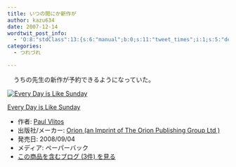 ```yaml
---
title: いつの間にか新作が
author: kazu634
date: 2007-12-14
wordtwit_post_info:
  - 'O:8:"stdClass":13:{s:6:"manual";b:0;s:11:"tweet_times";i:1;s:5:"delay";i:0;s:7:"enabled";i:1;s:10:"separation";s:2:"60";s:7:"version";s:3:"3.7";s:14:"tweet_template";b:0;s:6:"status";i:2;s:6:"result";a:0:{}s:13:"tweet_counter";i:2;s:13:"tweet_log_ids";a:1:{i:0;i:3461;}s:9:"hash_tags";a:0:{}s:8:"accounts";a:1:{i:0;s:7:"kazu634";}}'
categories:
  - つれづれ

---
```

<div class="section">
<p>
    　うちの先生の新作が予約できるようになっていた。
</p>
  
<div class="hatena-asin-detail">
<a href="http://www.amazon.co.jp/dp/0752890638/?tag=hatena_st1-22&ascsubtag=d-7ibv" onclick="__gaTracker('send', 'event', 'outbound-article', 'http://www.amazon.co.jp/dp/0752890638/?tag=hatena_st1-22&ascsubtag=d-7ibv', '');"><img src="https://images-na.ssl-images-amazon.com/images/I/51PPD-2Aa7L._SL160_.jpg" class="hatena-asin-detail-image" alt="Every Day is Like Sunday" title="Every Day is Like Sunday" /></a></p> 
    
<div class="hatena-asin-detail-info">
<p class="hatena-asin-detail-title">
<a href="http://www.amazon.co.jp/dp/0752890638/?tag=hatena_st1-22&ascsubtag=d-7ibv" onclick="__gaTracker('send', 'event', 'outbound-article', 'http://www.amazon.co.jp/dp/0752890638/?tag=hatena_st1-22&ascsubtag=d-7ibv', 'Every Day is Like Sunday');">Every Day is Like Sunday</a>
</p>
      
<ul>
<li>
<span class="hatena-asin-detail-label">作者:</span> <a href="http://d.hatena.ne.jp/keyword/Paul%20Vlitos" onclick="__gaTracker('send', 'event', 'outbound-article', 'http://d.hatena.ne.jp/keyword/Paul%20Vlitos', 'Paul Vlitos');" class="keyword">Paul Vlitos</a>
</li>
<li>
<span class="hatena-asin-detail-label">出版社/メーカー:</span> <a href="http://d.hatena.ne.jp/keyword/Orion%20%28an%20Imprint%20of%20The%20Orion%20Publishing%20Group%20Ltd%20%29" onclick="__gaTracker('send', 'event', 'outbound-article', 'http://d.hatena.ne.jp/keyword/Orion%20%28an%20Imprint%20of%20The%20Orion%20Publishing%20Group%20Ltd%20%29', 'Orion (an Imprint of The Orion Publishing Group Ltd )');" class="keyword">Orion (an Imprint of The Orion Publishing Group Ltd )</a>
</li>
<li>
<span class="hatena-asin-detail-label">発売日:</span> 2008/09/04
</li>
<li>
<span class="hatena-asin-detail-label">メディア:</span> ペーパーバック
</li>
<li>
<a href="http://d.hatena.ne.jp/asin/0752890638" onclick="__gaTracker('send', 'event', 'outbound-article', 'http://d.hatena.ne.jp/asin/0752890638', 'この商品を含むブログ (3件) を見る');" target="_blank">この商品を含むブログ (3件) を見る</a>
</li>
</ul>
</div>
    
<div class="hatena-asin-detail-foot">
</div>
</div>
</div>
